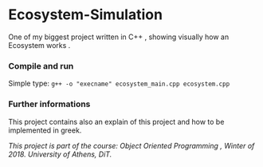 # Ecosystem-Simulation
One of my biggest project written in C++ , showing visually how an Ecosystem works .

### Compile and run

Simple type: ``` g++ -o "execname" ecosystem_main.cpp ecosystem.cpp ```

### Further informations

This project contains also an explain of this project and how to be implemented in greek.

*This project is part of the course: Object Oriented Programming , Winter of 2018. University of Athens, DiT.*
